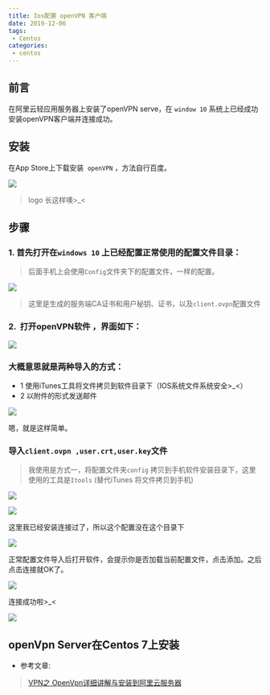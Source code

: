 ```yaml
---
title: Ios配置 openVPN 客户端
date: 2019-12-06
tags:
 - Centos
categories:
 - centos
---
```

 
## 前言

在阿里云轻应用服务器上安装了openVPN serve，在 `window 10` 系统上已经成功安装openVPN客户端并连接成功。

## 安装
在App Store上下载安装  `openVPN` ，方法自行百度。

![](https://cdn.nlark.com/yuque/0/2019/png/215812/1565855474396-ac3fa946-d022-4acb-8088-cdcdc5dc837f.png#align=left&display=inline&height=260&originHeight=260&originWidth=900&size=0&status=done&width=900)

> logo 长这样噢>_<
## 步骤
### 1. 首先打开在`windows 10` 上已经配置正常使用的配置文件目录：
> 后面手机上会使用`Config`文件夹下的配置文件，一样的配置。

![](https://cdn.nlark.com/yuque/0/2019/png/215812/1565855474435-593dedeb-2557-448f-9308-da7bd7e88a76.png#align=left&display=inline&height=304&originHeight=304&originWidth=968&size=0&status=done&width=968)

> 这里是生成的服务端CA证书和用户秘钥、证书，以及`client.ovpn`配置文件


### 2.  打开openVPN软件 ，界面如下：

![](https://cdn.nlark.com/yuque/0/2019/png/215812/1565855474391-171aaa3f-18c8-413e-8d1b-90a9ef2429d0.png#align=left&display=inline&height=2204&originHeight=2204&originWidth=1240&size=0&status=done&width=1240)

### 大概意思就是两种导入的方式：

- 1 使用iTunes工具将文件拷贝到软件目录下（IOS系统文件系统安全>_<）
- 2 以附件的形式发送邮件

![](https://cdn.nlark.com/yuque/0/2019/png/215812/1565855474364-ecc4fe6b-6a06-43da-b78d-41023fea5aa9.png#align=left&display=inline&height=2204&originHeight=2204&originWidth=1240&size=0&status=done&width=1240)

嗯，就是这样简单。

### 导入`client.ovpn ,user.crt,user.key`文件

> 我使用是方式一，将配置文件夹`config` 拷贝到手机软件安装目录下，这里使用的工具是`Itools` (替代iTunes 将文件拷贝到手机)


![](https://cdn.nlark.com/yuque/0/2019/png/215812/1565855474704-e15f73b0-7653-4a1a-865d-f5ccafec37a7.png#align=left&display=inline&height=611&originHeight=611&originWidth=1240&size=0&status=done&width=1240)

![](https://cdn.nlark.com/yuque/0/2019/png/215812/1565855474320-e6b3e752-2364-4195-b52e-c48b11a1cf98.png#align=left&display=inline&height=533&originHeight=533&originWidth=1072&size=0&status=done&width=1072)

这里我已经安装连接过了，所以这个配置没在这个目录下

![](https://cdn.nlark.com/yuque/0/2019/png/215812/1565855474420-f6fb13ab-07fe-449d-a5c9-9cd2d14f60a1.png#align=left&display=inline&height=24&originHeight=24&originWidth=733&size=0&status=done&width=733)

正常配置文件导入后打开软件，会提示你是否加载当前配置文件，点击添加。之后点击连接就OK了。

![](https://cdn.nlark.com/yuque/0/2019/png/215812/1565855475146-2712bfc1-25b2-4360-9bc3-ecc24687d1a9.png#align=left&display=inline&height=2204&originHeight=2204&originWidth=1240&size=0&status=done&width=1240)

连接成功啦>_<

![](https://cdn.nlark.com/yuque/0/2019/png/215812/1565855475399-1b4b3892-3af5-442e-b869-9ff5eef0fa9e.png#align=left&display=inline&height=2204&originHeight=2204&originWidth=1240&size=0&status=done&width=1240)

## openVpn Server在Centos 7上安装

- 参考文章:

> [VPN之 OpenVpn详细讲解与安装到阿里云服务器](https://fennbk.com/7621)

